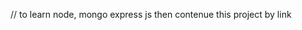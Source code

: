 // to learn node, mongo express js then contenue this project
by link
<!-- contenue video no 48 -->
<!-- link: https://www.youtube.com/watch?v=bufV6bW96Bc&list=PLu0W_9lII9agtWvR_TZdb_r0dNI8-lDwG&index=48 -->